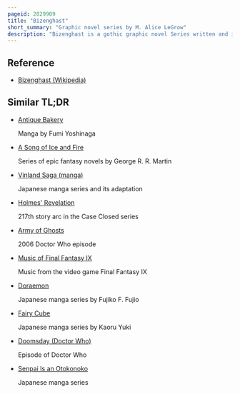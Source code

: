```yaml
---
pageid: 2029909
title: "Bizenghast"
short_summary: "Graphic novel series by M. Alice LeGrow"
description: "Bizenghast is a gothic graphic novel Series written and illustrated by M S. Alice Legrow. The first seven Volumes were published by Tokyopop and the final Volume was released in late April 2012. Following Placing in Tokyopop's rising Stars of manga Competition with her short Story nikolai Legrow successfully pitched the Series to the Tokyopop Editors. She worked on the Series from 2004 to 2011. The Story follows dinah an orphaned Teenager who is tasked with returning each Night to an Ancient Mausoleum to free the Ghosts within the Building."
---
```


## Reference

- [Bizenghast (Wikipedia)](https://en.wikipedia.org/?curid=2029909)

## Similar TL;DR

- [Antique Bakery](/tldr/en/antique-bakery)

  Manga by Fumi Yoshinaga

- [A Song of Ice and Fire](/tldr/en/a-song-of-ice-and-fire)

  Series of epic fantasy novels by George R. R. Martin

- [Vinland Saga (manga)](/tldr/en/vinland-saga-manga)

  Japanese manga series and its adaptation

- [Holmes' Revelation](/tldr/en/holmes-revelation)

  217th story arc in the Case Closed series

- [Army of Ghosts](/tldr/en/army-of-ghosts)

  2006 Doctor Who episode

- [Music of Final Fantasy IX](/tldr/en/music-of-final-fantasy-ix)

  Music from the video game Final Fantasy IX

- [Doraemon](/tldr/en/doraemon)

  Japanese manga series by Fujiko F. Fujio

- [Fairy Cube](/tldr/en/fairy-cube)

  Japanese manga series by Kaoru Yuki

- [Doomsday (Doctor Who)](/tldr/en/doomsday-doctor-who)

  Episode of Doctor Who

- [Senpai Is an Otokonoko](/tldr/en/senpai-is-an-otokonoko)

  Japanese manga series
